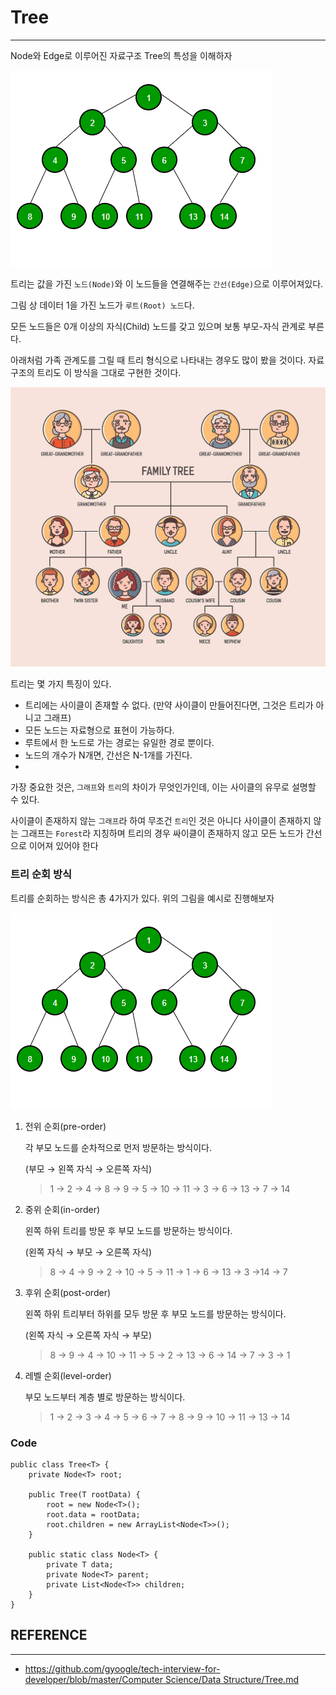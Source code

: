 # Tree

---

Node와 Edge로 이루어진 자료구조
Tree의 특성을 이해하자

![Tree](../resources/tree1.png)

트리는 값을 가진 `노드(Node)`와 이 노드들을 연결해주는 `간선(Edge)`으로 이루어져있다.

그림 상 데이터 1을 가진 노드가 `루트(Root) 노드`다.

모든 노드들은 0개 이상의 자식(Child) 노드를 갖고 있으며 보통 부모-자식 관계로 부른다.

아래처럼 가족 관계도를 그릴 때 트리 형식으로 나타내는 경우도 많이 봤을 것이다. 자료구조의 트리도 이 방식을 그대로 구현한 것이다.

![Tree](../resources/tree2.png)

트리는 몇 가지 특징이 있다.

- 트리에는 사이클이 존재할 수 없다. (만약 사이클이 만들어진다면, 그것은 트리가 아니고 그래프)
- 모든 노드는 자료형으로 표현이 가능하다.
- 루트에서 한 노드로 가는 경로는 유일한 경로 뿐이다.
- 노드의 개수가 N개면, 간선은 N-1개를 가진다.
-

가장 중요한 것은, `그래프`와 `트리`의 차이가 무엇인가인데, 이는 사이클의 유무로 설명할 수 있다.

사이클이 존재하지 않는 `그래프`라 하여 무조건 `트리`인 것은 아니다 사이클이 존재하지 않는 그래프는 `Forest`라 지칭하며 트리의 경우 싸이클이 존재하지 않고 모든 노드가 간선으로 이어져 있어야 한다

### 트리 순회 방식

트리를 순회하는 방식은 총 4가지가 있다. 위의 그림을 예시로 진행해보자

![Tree](../resources/tree3.png)

1. 전위 순회(pre-order)

   각 부모 노드를 순차적으로 먼저 방문하는 방식이다.

   (부모 → 왼쪽 자식 → 오른쪽 자식)

   > 1 → 2 → 4 → 8 → 9 → 5 → 10 → 11 → 3 → 6 → 13 → 7 → 14

2. 중위 순회(in-order)

   왼쪽 하위 트리를 방문 후 부모 노드를 방문하는 방식이다.

   (왼쪽 자식 → 부모 → 오른쪽 자식)

   > 8 → 4 → 9 → 2 → 10 → 5 → 11 → 1 → 6 → 13 → 3 →14 → 7

3. 후위 순회(post-order)

   왼쪽 하위 트리부터 하위를 모두 방문 후 부모 노드를 방문하는 방식이다.

   (왼쪽 자식 → 오른쪽 자식 → 부모)

   > 8 → 9 → 4 → 10 → 11 → 5 → 2 → 13 → 6 → 14 → 7 → 3 → 1

4. 레벨 순회(level-order)

   부모 노드부터 계층 별로 방문하는 방식이다.

   > 1 → 2 → 3 → 4 → 5 → 6 → 7 → 8 → 9 → 10 → 11 → 13 → 14

### Code

```
public class Tree<T> {
    private Node<T> root;

    public Tree(T rootData) {
        root = new Node<T>();
        root.data = rootData;
        root.children = new ArrayList<Node<T>>();
    }

    public static class Node<T> {
        private T data;
        private Node<T> parent;
        private List<Node<T>> children;
    }
}
```

## REFERENCE

---

- [https://github.com/gyoogle/tech-interview-for-developer/blob/master/Computer Science/Data Structure/Tree.md](https://github.com/gyoogle/tech-interview-for-developer/blob/master/Computer%20Science/Data%20Structure/Tree.md)
